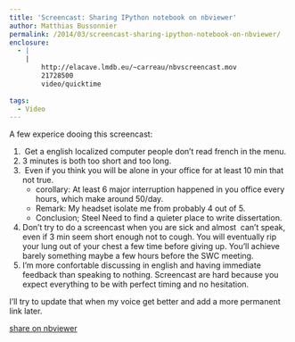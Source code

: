 ```yaml
---
title: 'Screencast: Sharing IPython notebook on nbviewer'
author: Matthias Bussonnier
permalink: /2014/03/screencast-sharing-ipython-notebook-on-nbviewer/
enclosure:
  - |
    |
        http://elacave.lmdb.eu/~carreau/nbvscreencast.mov
        21728500
        video/quicktime
        
tags:
  - Video
---
```

A few experice dooing this screencast:

1.   Get a english localized computer people don&#8217;t read french in the menu.
2.  3 minutes is both too short and too long.
3.   Even if you think you will be alone in your office for at least 10 min that not true. 
    *   corollary: At least 6 major interruption happened in you office every hours, which make around 50/day.
    *   Remark: My headset isolate me from probably 4 out of 5.
    *   Conclusion; Steel Need to find a quieter place to write dissertation.
4.  Don&#8217;t try to do a screencast when you are sick and almost  can&#8217;t speak, even if 3 min seem short enough not to cough. You will eventually rip your lung out of your chest a few time before giving up. You&#8217;ll achieve barely something maybe a few hours before the SWC meeting.
5.  I&#8217;m more confortable discussing in english and having immediate feedback than speaking to nothing. Screencast are hard because you expect everything to be with perfect timing and no hesitation.

I&#8217;ll try to update that when my voice get better and add a more permanent link later.

[share on nbviewer][1]

 [1]: http://elacave.lmdb.eu/~carreau/nbvscreencast.mov
